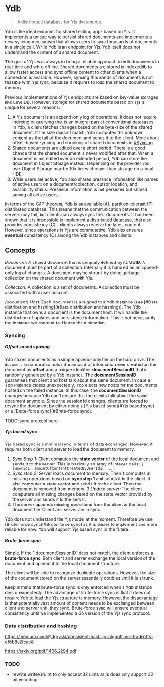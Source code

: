 
# Ydb
> A distributed database for Yjs documents. 

Ydb is the ideal endpoint for shared editing apps based on Yjs. It implements a unique way to persist shared documents and implements a new syncing mechanism that allows users to sync thousands of documents in a single call. While Ydb is an endpoint for Yjs, Ydb itself does not understand the content of a shared document.

The goal of Yjs was always to bring a reliable approach to edit documents in real-time and while offline. Shared documents are stored in indexeddb to allow faster access and sync offline content to other clients when a connection is available. However, syncing thousands of documents is not feasible with Yjs sync, because it requires to load the shared document to memory.

Previous implementations of Yjs endpoints are based on key-value storages like LevelDB. However, storage for shared documents based on Yjs is unique for several reasons:
1. A Yjs document is an append-only log of operations. It does not require indexing or querying that is an integral part of conventional databases. In Ydb, a client fetches changes based on the byte-size of the shared document. If the size doesn't match, Ydb computes the unknown content as the tail of the document and sends it to the client. More about offset-based syncing and shrinking of shared documents in [#Syncing](#Syncing)
2. Shared documents are edited over a short period. There is a good chance that the shared document is never modified after that. When a document is not edited over an extended period, Ydb can store the document in Object Storage instead. Depending on the provider you use, Object Storage may be 10x times cheaper than storage on a local HDD.
3. While users are active, Ydb also shares presence information like names of active users on a document/collection, cursor location, and availability status. Presence information is not persisted but shared among all active users. 

In terms of the CAP theorem, Ydb is an available (A), partition-tolerant (P) distributed database. This means that the communication between the servers may fail, but clients can always sync their documents. 
It has been shown that it is impossible to implement a distributed database, that also provides consistency (C) - clients always receive the latest content. However, since operations in Yjs are commutative, Ydb also ensures **eventual** consistency (C) among the Ydb instances and clients.  

## Concepts

*Document:* A shared document that is uniquely defined by its **UUID**. A document must be part of a collection. Internally it is handled as an append-only log of changes. A document may be shrunk by doing garbage collection on the shared document with Yjs. 

*Collection:* A collection is a set of documents. A collection must be associated with a user account.

*(document) Host:* Each document is assigned to a Ydb instance (see [#Data distribution and hashing](#Data distribution and hashing)). The Ydb instance that owns a document is the document host. It will handle the distribution of updates and persistence information. This is not necessarily the instance we connect to. Hence the distinction.

### Syncing

##### Offset based syncing
Ydb stores documents as a simple append-only file on the hard drive. The `document` instance also holds the amount of information ever created on the document as **offset** and a unique identifier **documentSessionID** that is randomly generated by a Ydb instance. The **documentSessionID** guarantees that client and host talk about the same document. In case a Ydb instance closes unexpectedly, Ydb elects new hosts for the documents hosted on the failed instance. In this case, the  **documentSessionID** changes because Ydb can't ensure that the clients talk about the same document anymore. Since the session id changes, clients are forced to resync the document by either doing a [Yjs based sync](#Yjs based sync) or a [Brute-force sync](#Brute-force sync).

TODO: sync protocol here

##### Yjs based sync
Yjs based sync is a minimal sync in terms of data exchanged. However, it requires both client and server to load the document to memory.

1. *Sync Step 1:* Client computes the **state vector** of the local document and sends it to the server. This is basically an array of integer pairs: `[ [userid1, amountOfContentCreatedByUserId1], ..]`
2. *Sync step 2:* Server loads document to memory. Then it computes all missing operations based on **sync step 1** and sends it to the client. It also computes a state vector and sends it to the client. Then the document is removed from memory.
3 *Update server:* The client computers all missing changes based on the state vector provided by the server and sends it to the server.
4. The server appends missing operations from the client to the local document file. Client and server are in sync.

Ydb does not understand the Yjs model at the moment. Therefore we use [Brute-force sync](#Brute-force sync) as it is easier to implement and more reliable for now. Ydb will support Yjs based sync in the future.

##### Brute-force sync

Simple. If the ``documentSessionID` does not match, the client enforces a **brute-force sync**. Both client and server exchange the local version of the document and append it to the local document structure. 

The client will be able to recognize duplicate operations. However, the size of the document stored on the server essentially doubles until it is shrunk.

Keep in mind that brute-force sync is only enforced when a Ydb instance dies unexpectedly.  The advantage of brute-force sync is that it does not require Ydb to load the Yjs structure to memory. However, the disadvantage is that potentially vast amount of content needs to be exchanged between client and server until they sync. Brute-force sync will ensure eventual consistency until we implemented a Go version of the Yjs sync protocol.

### Data distribution and hashing


https://medium.com/@dgryski/consistent-hashing-algorithmic-tradeoffs-ef6b8e2fcae8

https://arxiv.org/pdf/1406.2294.pdf


### TODO
* rewrite writeVaruint to only accept 32 uints as js does only support 32 bit encoding
